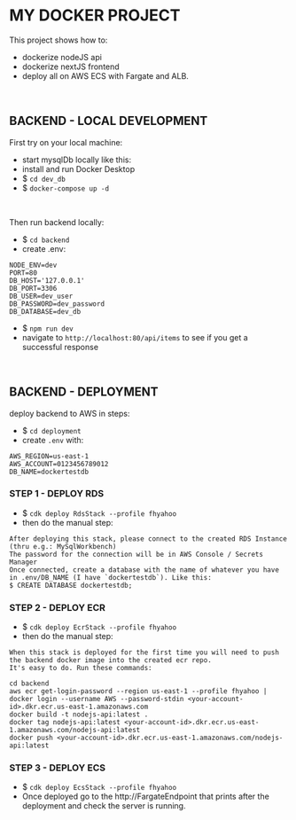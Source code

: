 # MY DOCKER PROJECT
This project shows how to:
- dockerize nodeJS api
- dockerize nextJS frontend
- deploy all on AWS ECS with Fargate and ALB.

<br />


## BACKEND - LOCAL DEVELOPMENT
First try on your local machine:
- start mysqlDb locally like this:
- install and run Docker Desktop
- $ `cd dev_db`
- $ `docker-compose up -d`

<br />

Then run backend locally:
- $ `cd backend`
- create .env:

```
NODE_ENV=dev
PORT=80
DB_HOST='127.0.0.1'
DB_PORT=3306
DB_USER=dev_user
DB_PASSWORD=dev_password
DB_DATABASE=dev_db
```

- $ `npm run dev`
- navigate to `http://localhost:80/api/items` to see if you get a successful response

<br />

## BACKEND - DEPLOYMENT
deploy backend to AWS in steps:
- $ `cd deployment`
- create `.env` with:

```
AWS_REGION=us-east-1 
AWS_ACCOUNT=0123456789012
DB_NAME=dockertestdb
```

### STEP 1 - DEPLOY RDS
- $ `cdk deploy RdsStack --profile fhyahoo`
- then do the manual step:

```
After deploying this stack, please connect to the created RDS Instance (thru e.g.: MySqlWorkbench)
The password for the connection will be in AWS Console / Secrets Manager
Once connected, create a database with the name of whatever you have in .env/DB_NAME (I have `dockertestdb`). Like this:
$ CREATE DATABASE dockertestdb;
```

### STEP 2 - DEPLOY ECR
- $ `cdk deploy EcrStack --profile fhyahoo`
- then do the manual step:

```
When this stack is deployed for the first time you will need to push the backend docker image into the created ecr repo.
It's easy to do. Run these commands:

cd backend
aws ecr get-login-password --region us-east-1 --profile fhyahoo | docker login --username AWS --password-stdin <your-account-id>.dkr.ecr.us-east-1.amazonaws.com
docker build -t nodejs-api:latest .
docker tag nodejs-api:latest <your-account-id>.dkr.ecr.us-east-1.amazonaws.com/nodejs-api:latest
docker push <your-account-id>.dkr.ecr.us-east-1.amazonaws.com/nodejs-api:latest
```

### STEP 3 - DEPLOY ECS
- $ `cdk deploy EcsStack --profile fhyahoo`
- Once deployed go to the http://FargateEndpoint that prints after the deployment and check the server is running.